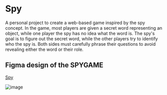 # Spy

A personal project to create a web-based game inspired by the spy concept. In the game, most players are given a secret word representing an object, while one player the spy has no idea what the word is. The spy's goal is to figure out the secret word, while the other players try to identify who the spy is. Both sides must carefully phrase their questions to avoid revealing either the word or their role.

## Figma design of the SPYGAME
[Spy](https://www.figma.com/design/MqRKP1Wfqq8ahyhC8reAEg/SPY?node-id=0-1&t=pHAgDxjkQUD8X6I6-1)

![image](https://github.com/user-attachments/assets/f171020a-446b-4e9f-b74c-ac919d97d31b)
